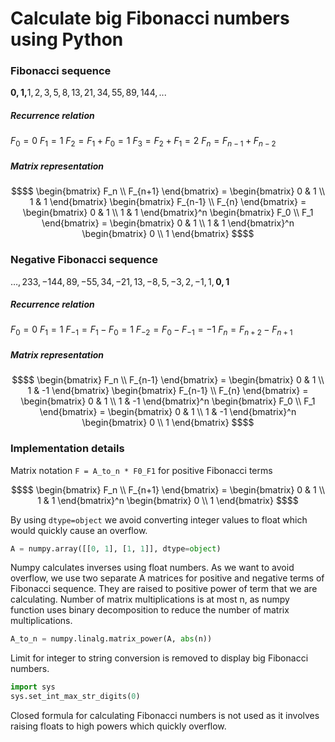 # Calculate big Fibonacci numbers using Python

### Fibonacci sequence
$\boldsymbol{0, 1,} 1, 2, 3, 5, 8, 13, 21, 34, 55, 89, 144, ...$

##### Recurrence relation
$F_0 = 0$
$F_1 = 1$
$F_2 = F_1 + F_0 = 1$
$F_3 = F_2 + F_1 = 2$
$F_n = F_{n-1} + F_{n-2}$

##### Matrix representation
```math
$$
\begin{bmatrix}
	F_n \\ 
	F_{n+1}
\end{bmatrix}
=
\begin{bmatrix}
	0 & 1 \\ 
	1 & 1
\end{bmatrix}
\begin{bmatrix}
	F_{n-1} \\
	F_{n}
\end{bmatrix}
= 
\begin{bmatrix}
	0 & 1 \\ 
	1 & 1
\end{bmatrix}^n
\begin{bmatrix}
	F_0 \\ 
	F_1
\end{bmatrix}
=
\begin{bmatrix}
	0 & 1 \\ 
	1 & 1
\end{bmatrix}^n
\begin{bmatrix}
	0 \\ 
	1
\end{bmatrix}
$$
```

### Negative Fibonacci sequence
$…, 233, -144, 89, -55, 34, -21, 13, -8, 5, -3, 2, -1, 1, \boldsymbol{0, 1}$

##### Recurrence relation
$F_0 = 0$
$F_1 = 1$
$F_{-1} = F_1 - F_0 = 1$
$F_{-2} = F_0 - F_{-1} = -1$
$F_n = F_{n+2} - F_{n+1}$

##### Matrix representation
```math
$$
\begin{bmatrix}
	F_n \\ 
	F_{n-1}
\end{bmatrix}
=
\begin{bmatrix}
	0 & 1 \\ 
	1 & -1
\end{bmatrix}
\begin{bmatrix}
	F_{n-1} \\
	F_{n}
\end{bmatrix}
= 
\begin{bmatrix}
	0 & 1 \\ 
	1 & -1
\end{bmatrix}^n
\begin{bmatrix}
	F_0 \\ 
	F_1
\end{bmatrix}
=
\begin{bmatrix}
	0 & 1 \\ 
	1 & -1
\end{bmatrix}^n
\begin{bmatrix}
	0 \\ 
	1
\end{bmatrix}
$$
```

### Implementation details
Matrix notation `F = A_to_n * F0_F1` for positive Fibonacci terms
```math
$$
\begin{bmatrix}
	F_n \\ 
	F_{n+1}
\end{bmatrix}
=
\begin{bmatrix}
	0 & 1 \\ 
	1 & 1
\end{bmatrix}^n
\begin{bmatrix}
	0 \\ 
	1
\end{bmatrix}
$$
```

By using `dtype=object` we avoid converting integer values to float which would quickly cause an overflow.
```python
A = numpy.array([[0, 1], [1, 1]], dtype=object)
```

Numpy calculates inverses using float numbers. As we want to avoid overflow, we use two separate A matrices for positive and negative terms of Fibonacci sequence. They are raised to positive power of term that we are calculating. Number of matrix multiplications is at most n, as numpy function uses binary decomposition to reduce the number of matrix multiplications.
```python
A_to_n = numpy.linalg.matrix_power(A, abs(n))
```

Limit for integer to string conversion is removed to display big Fibonacci numbers.
```python
import sys
sys.set_int_max_str_digits(0)
```

Closed formula for calculating Fibonacci numbers is not used as it involves raising floats to high powers which quickly overflow.
